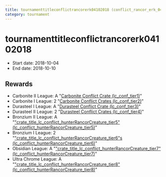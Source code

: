 ```yaml
---
title: tournamenttitleconflictrancorerk04102018 (conflict_rancor_erk_04102018)
category: tournament
---
```

# tournamenttitleconflictrancorerk04102018

  * Start date: 2018-10-04
  * End date: 2018-10-10

## Rewards

  * Carbonite II League: A "[Carbonite Conflict Crate (lc_conf_tier1)](lc_conf_tier1.html)"
  * Carbonite I League: 2 "[Carbonite Conflict Crates (lc_conf_tier2)](lc_conf_tier2.html)"
  * Durasteel I League: A "[Durasteel Conflict Crate (lc_conf_tier3)](lc_conf_tier3.html)"
  * Durasteel II League: 2 "[Durasteel Conflict Crates (lc_conf_tier4)](lc_conf_tier4.html)"
  * Bronzium II League: A "["crate_title_lc_conflict_hunterRancorCreature_tier5" (lc_conflict_hunterRancorCreature_tier5)](lc_conflict_hunterRancorCreature_tier5.html)"
  * Bronzium I League: 2 "["crate_title_lc_conflict_hunterRancorCreature_tier6"s (lc_conflict_hunterRancorCreature_tier6)](lc_conflict_hunterRancorCreature_tier6.html)"
  * Obsidian League: A "["crate_title_lc_conflict_hunterRancorCreature_tier7" (lc_conflict_hunterRancorCreature_tier7)](lc_conflict_hunterRancorCreature_tier7.html)"
  * Ultra Chrome League: A "["crate_title_lc_conflict_hunterRancorCreature_tier8" (lc_conflict_hunterRancorCreature_tier8)](lc_conflict_hunterRancorCreature_tier8.html)"
